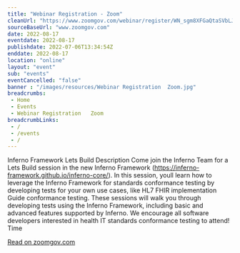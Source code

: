 ```yaml
--- 
title: "Webinar Registration - Zoom"
cleanUrl: "https://www.zoomgov.com/webinar/register/WN_sgm8XFGaQtaSVbLJxHswFQ"
sourceBaseUrl: "www.zoomgov.com"
date: 2022-08-17
eventdate: 2022-08-17
publishdate: 2022-07-06T13:34:54Z
enddate: 2022-08-17
location: "online"
layout: "event"
sub: "events"
eventCancelled: "false"
banner : "/images/resources/Webinar Registration  Zoom.jpg"
breadcrumbs:
 - Home
 - Events
 - Webinar Registration   Zoom
breadcrumbLinks:
 - / 
 - /events
 - / 
---
```

Inferno Framework Lets Build Description Come join the Inferno Team for a Lets Build session in the new Inferno Framework (https://inferno-framework.github.io/inferno-core/). In this session, youll learn how to leverage the Inferno Framework for standards conformance testing by developing tests for your own use cases, like HL7 FHIR implementation Guide conformance testing. These sessions will walk you through developing tests using the Inferno Framework, including basic and advanced features supported by Inferno. We encourage all software developers interested in health IT standards conformance testing to attend! Time   
  
[Read on zoomgov.com](https://www.zoomgov.com/webinar/register/WN_sgm8XFGaQtaSVbLJxHswFQ)
